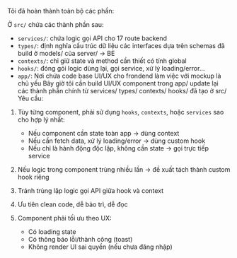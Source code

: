 Tôi đã hoàn thành toàn bộ các phần:

Ở `src/` chứa các thành phần sau:
- `services/`: chứa logic gọi API cho 17 route backend
- `types/`: định nghĩa cấu trúc dữ liệu các interfaces dựa trên schemas đã build ở models/ của server/ -> BE
- `contexts/`: chỉ giữ state và method cần thiết có tính global 
- `hooks/`: đóng gói logic dùng lại, gọi service, xử lý loading/error...
- `app/`: Nơi chứa code base UI/UX cho frondend làm việc với mockup là chủ yếu
Bây giờ tôi cần build UI/UX component trong app/ update lại các thành phần chính từ services/ types/ contexts/ hooks/ đã tạo ở src/
Yêu cầu:

1. Tùy từng component, phải sử dụng `hooks`, `contexts`, hoặc `services` sao cho hợp lý nhất:
   - Nếu component cần state toàn app  → dùng context
   - Nếu cần fetch data, xử lý loading/error → dùng custom hook
   - Nếu chỉ là hành động độc lập, không cần state → gọi trực tiếp service

2. Nếu logic trong component trùng nhiều lần → đề xuất tách thành custom hook riêng

3. Tránh trùng lặp logic gọi API giữa hook và context

4. Ưu tiên clean code, dễ bảo trì, dễ đọc

5. Component phải tối ưu theo UX:
   - Có loading state
   - Có thông báo lỗi/thành công (toast)
   - Không render UI sai quyền (nếu chưa đăng nhập)

